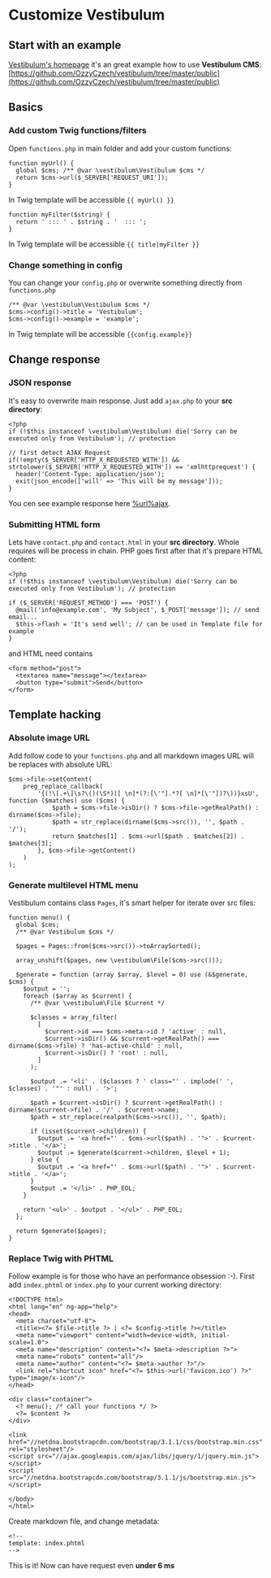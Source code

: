 <!--
title: Customize
order: 4
-->

# Customize Vestibulum

## Start with an example

[Vestibulum's homepage](%url%) it's an great example how to use **Vestibulum CMS**: [https://github.com/OzzyCzech/vestibulum/tree/master/public](https://github.com/OzzyCzech/vestibulum/tree/master/public)

## Basics
### Add custom Twig functions/filters

Open `functions.php` in main folder and add your custom functions:

    function myUrl() {
      global $cms; /** @var \vestibulum\Vestibulum $cms */
      return $cms->url($_SERVER['REQUEST_URI']);
    }

In Twig template will be accessible `{{ myUrl() }}`

    function myFilter($string) {
      return ' ::: ' . $string . '  ::: ';
    }

In Twig template will be accessible `{{ title|myFilter }}`


### Change something in config

You can change your `config.php` or overwrite something directly from `functions.php`

    /** @var \vestibulum\Vestibulum $cms */
    $cms->config()->title = 'Vestibulum';
    $cms->config()->example = 'example';

In Twig template will be accessible `{{config.example}}`

## Change response

### JSON response

It's easy to overwrite main response. Just add `ajax.php` to your **src directory**:

    <?php
    if (!$this instanceof \vestibulum\Vestibulum) die('Sorry can be executed only from Vestibulum'); // protection

    // first detect AJAX Request
    if(!empty($_SERVER['HTTP_X_REQUESTED_WITH']) && strtolower($_SERVER['HTTP_X_REQUESTED_WITH']) == 'xmlhttprequest') {
      header('Content-Type: application/json');
      exit(json_encode(['will' => 'This will be my message']));
    }

You cen see example response here [%url%ajax](%url%ajax).

### Submitting HTML form

Lets have `contact.php` and `contact.html` in your **src directory**. Whole requires will be process in chain.
PHP goes first after that it's prepare HTML content:

    <?php
    if (!$this instanceof \vestibulum\Vestibulum) die('Sorry can be executed only from Vestibulum'); // protection

    if ($_SERVER['REQUEST_METHOD'] === 'POST') {
      @mail('info@example.com', 'My Subject', $_POST['message']); // send email...
      $this->flash = 'It's send well'; // can be used in Template file for example
    }

and HTML need contains

    <form method="post">
      <textarea name="message"></textarea>
      <button type="submit">Send</button>
    </form>

## Template hacking

### Absolute image URL

Add follow code to your `functions.php` and all markdown images URL will be replaces with absolute URL:

    $cms->file->setContent(
    	preg_replace_callback(
    		'{(!\[.+\]\s?\()(\S*)([ \n]*(?:[\'"].*?[ \n]*[\'"])?\))}xsU', function ($matches) use ($cms) {
    			$path = $cms->file->isDir() ? $cms->file->getRealPath() : dirname($cms->file);
    			$path = str_replace(dirname($cms->src()), '', $path . '/');
    			return $matches[1] . $cms->url($path . $matches[2]) . $matches[3];
    		}, $cms->file->getContent()
    	)
    );


### Generate multilevel HTML menu

Vestibulum contains class `Pages`, it's smart helper for iterate over src files:

    function menu() {
      global $cms;
      /** @var Vestibulum $cms */

      $pages = Pages::from($cms->src())->toArraySorted();

      array_unshift($pages, new \vestibulum\File($cms->src()));

      $generate = function (array $array, $level = 0) use (&$generate, $cms) {
        $output = '';
        foreach ($array as $current) {
          /** @var \vestibulum\File $current */

          $classes = array_filter(
            [
              $current->id === $cms->meta->id ? 'active' : null,
              $current->isDir() && $current->getRealPath() === dirname($cms->file) ? 'has-active-child' : null,
              $current->isDir() ? 'root' : null,
            ]
          );

          $output .= '<li' . ($classes ? ' class="' . implode(' ', $classes) . '"' : null) . '>';

          $path = $current->isDir() ? $current->getRealPath() : dirname($current->file) . '/' . $current->name;
          $path = str_replace(realpath($cms->src()), '', $path);

          if (isset($current->children)) {
            $output .= '<a href="' . $cms->url($path) . '">' . $current->title . '</a>';
            $output .= $generate($current->children, $level + 1);
          } else {
            $output .= '<a href="' . $cms->url($path) . '">' . $current->title . '</a>';
          }
          $output .= '</li>' . PHP_EOL;
        }

        return '<ul>' . $output . '</ul>' . PHP_EOL;
      };

      return $generate($pages);
    }



### Replace Twig with PHTML

Follow example is for those who have an performance obsession :-). First add `index.phtml` or `index.php` to your current working directory:

    <!DOCTYPE html>
    <html lang="en" ng-app="help">
    <head>
      <meta charset="utf-8">
      <title><?= $file->title ?> | <?= $config->title ?></title>
      <meta name="viewport" content="width=device-width, initial-scale=1.0">
      <meta name="description" content="<?= $meta->description ?>">
      <meta name="robots" content="all"/>
      <meta name="author" content="<?= $meta->author ?>"/>
      <link rel="shortcut icon" href="<?= $this->url('favicon.ico') ?>" type="image/x-icon"/>
    </head>

    <div class="container">
      <? menu(); /* call your functions */ ?>
      <?= $content ?>
    </div>

    <link href="//netdna.bootstrapcdn.com/bootstrap/3.1.1/css/bootstrap.min.css" rel="stylesheet"/>
    <script src="//ajax.googleapis.com/ajax/libs/jquery/1/jquery.min.js"></script>
    <script src="//netdna.bootstrapcdn.com/bootstrap/3.1.1/js/bootstrap.min.js"></script>

    </body>
    </html>


Create markdown file, and change metadata:

    <!--
    template: index.phtml
    -->

This is it! Now can have request even **under 6 ms**
